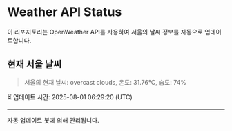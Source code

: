 
# Weather API Status

이 리포지토리는 OpenWeather API를 사용하여 서울의 날씨 정보를 자동으로 업데이트합니다.

## 현재 서울 날씨
> 서울의 현재 날씨: overcast clouds, 온도: 31.76°C, 습도: 74%

⏳ 업데이트 시간: 2025-08-01 06:29:20 (UTC)

---
자동 업데이트 봇에 의해 관리됩니다.
